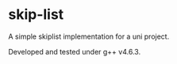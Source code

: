skip-list
=========

A simple skiplist implementation for a uni project.

Developed and tested under g++ v4.6.3.
